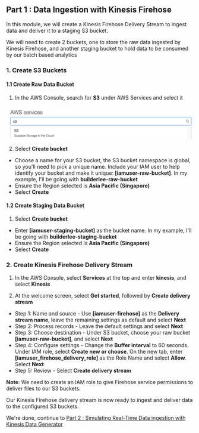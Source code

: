 ## Part 1 : Data Ingestion with Kinesis Firehose

In this module, we will create a Kinesis Firehose Delivery Stream to ingest data and deliver it to a staging S3 bucket.

We will need to create 2 buckets, one to store the raw data ingested by Kinesis Firehose, and another staging bucket to hold data to be consumed by our batch based analytics

### 1. Create S3 Buckets

#### 1.1 Create Raw Data Bucket

1.  In the AWS Console, search for **S3** under AWS Services and select it

![S3 Service](./imgs/01/01.png)

2.  Select **Create bucket**

- Choose a name for your S3 bucket, the S3 bucket namespace is global, so you'll need to pick a unique name. Include your IAM user to help identify your bucket and make it unique: **[iamuser-raw-bucket]**. In my example, I'll be going with **builderlee-raw-bucket**
- Ensure the Region selected is **Asia Pacific (Singapore)**
- Select **Create**

#### 1.2 Create Staging Data Bucket

1.  Select **Create bucket**

- Enter **[iamuser-staging-bucket]** as the bucket name. In my example, I'll be going with **builderlee-staging-bucket**
- Ensure the Region selected is **Asia Pacific (Singapore)**
- Select **Create**

### 2. Create Kinesis Firehose Delivery Stream

1.  In the AWS Console, select **Services** at the top and enter **kinesis**, and select **Kinesis**

2.  At the welcome screen, select **Get started**, followed by **Create delivery stream**

- Step 1: Name and source - Use **[iamuser-firehose]** as the **Delivery stream name**, leave the remaining settings as default and select **Next**
- Step 2: Process records - Leave the default settings and select **Next**
- Step 3: Choose destination - Under S3 bucket, choose your raw bucket **[iamuser-raw-bucket]**, and select **Next**
- Step 4: Configure settings - Change the **Buffer interval** to 60 seconds. Under IAM role, select **Create new or choose**. On the new tab, enter **[iamuser_firehose_delivery_role]** as the Role Name and select **Allow**. Select **Next**
- Step 5: Review - Select **Create delivery stream**

**Note**: We need to create an IAM role to give Firehose service permissions to deliver files to our S3 buckets.

Our Kinesis Firehose delivery stream is now ready to ingest and deliver data to the configured S3 buckets.

We're done, continue to [Part 2 : Simulating Real-Time Data ingestion with Kinesis Data Generator](./doc-module-02.md)
